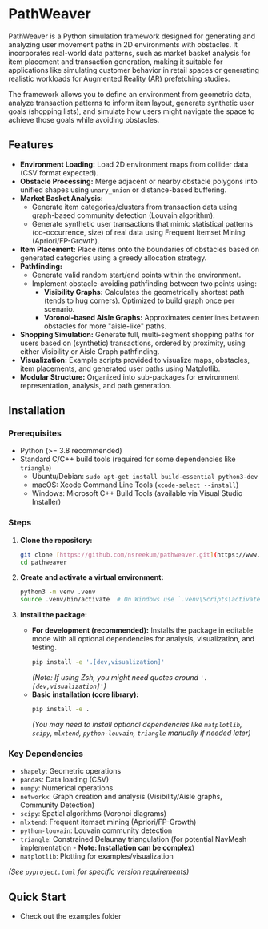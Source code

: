 # PathWeaver
PathWeaver is a Python simulation framework designed for generating and analyzing user movement paths in 2D environments with obstacles. It incorporates real-world data patterns, such as market basket analysis for item placement and transaction generation, making it suitable for applications like simulating customer behavior in retail spaces or generating realistic workloads for Augmented Reality (AR) prefetching studies.

The framework allows you to define an environment from geometric data, analyze transaction patterns to inform item layout, generate synthetic user goals (shopping lists), and simulate how users might navigate the space to achieve those goals while avoiding obstacles.

## Features

* **Environment Loading:** Load 2D environment maps from collider data (CSV format expected).
* **Obstacle Processing:** Merge adjacent or nearby obstacle polygons into unified shapes using `unary_union` or distance-based buffering.
* **Market Basket Analysis:**
    * Generate item categories/clusters from transaction data using graph-based community detection (Louvain algorithm).
    * Generate synthetic user transactions that mimic statistical patterns (co-occurrence, size) of real data using Frequent Itemset Mining (Apriori/FP-Growth).
* **Item Placement:** Place items onto the boundaries of obstacles based on generated categories using a greedy allocation strategy.
* **Pathfinding:**
    * Generate valid random start/end points within the environment.
    * Implement obstacle-avoiding pathfinding between two points using:
        * **Visibility Graphs:** Calculates the geometrically shortest path (tends to hug corners). Optimized to build graph once per scenario.
        * **Voronoi-based Aisle Graphs:** Approximates centerlines between obstacles for more "aisle-like" paths.
* **Shopping Simulation:** Generate full, multi-segment shopping paths for users based on (synthetic) transactions, ordered by proximity, using either Visibility or Aisle Graph pathfinding.
* **Visualization:** Example scripts provided to visualize maps, obstacles, item placements, and generated user paths using Matplotlib.
* **Modular Structure:** Organized into sub-packages for environment representation, analysis, and path generation.

## Installation

### Prerequisites

* Python (>= 3.8 recommended)
* Standard C/C++ build tools (required for some dependencies like `triangle`)
    * Ubuntu/Debian: `sudo apt-get install build-essential python3-dev`
    * macOS: Xcode Command Line Tools (`xcode-select --install`)
    * Windows: Microsoft C++ Build Tools (available via Visual Studio Installer)

### Steps

1.  **Clone the repository:**
    ```bash
    git clone [https://github.com/nsreekum/pathweaver.git](https://www.google.com/search?q=https://github.com/nsreekum/pathweaver.git)
    cd pathweaver
    ```

2.  **Create and activate a virtual environment:**
    ```bash
    python3 -m venv .venv
    source .venv/bin/activate  # On Windows use `.venv\Scripts\activate`
    ```

3.  **Install the package:**
    * **For development (recommended):** Installs the package in editable mode with all optional dependencies for analysis, visualization, and testing.
        ```bash
        pip install -e '.[dev,visualization]'
        ```
        *(Note: If using Zsh, you might need quotes around `'.[dev,visualization]'`)*
    * **Basic installation (core library):**
        ```bash
        pip install -e .
        ```
        *(You may need to install optional dependencies like `matplotlib`, `scipy`, `mlxtend`, `python-louvain`, `triangle` manually if needed later)*

### Key Dependencies

* `shapely`: Geometric operations
* `pandas`: Data loading (CSV)
* `numpy`: Numerical operations
* `networkx`: Graph creation and analysis (Visibility/Aisle graphs, Community Detection)
* `scipy`: Spatial algorithms (Voronoi diagrams)
* `mlxtend`: Frequent itemset mining (Apriori/FP-Growth)
* `python-louvain`: Louvain community detection
* `triangle`: Constrained Delaunay triangulation (for potential NavMesh implementation - **Note: Installation can be complex**)
* `matplotlib`: Plotting for examples/visualization

*(See `pyproject.toml` for specific version requirements)*

## Quick Start
* Check out the examples folder